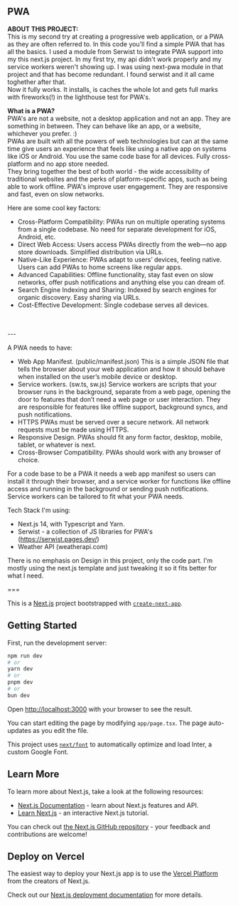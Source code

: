 ## PWA

<strong>ABOUT THIS PROJECT:</strong><Br/>
This is my second try at creating a progressive web application, or a PWA as they are often referred to. 
In this code you'll find a simple PWA that has all the basics. I used a module from Serwist to integrate PWA support into my this next.js project. In my first try, my api didn't work properly and my service workers weren't showing up. I was using next-pwa module in that project and that has become redundant. I found serwist and it all came toghether after that. <Br/>Now it fully works. It installs, is caches the whole lot and gets full marks with fireworks(!) in the lighthouse test for PWA's.

<strong>What is a PWA?</strong><Br/> 
PWA's are not a website, not a desktop application and not an app. They are something in between. They can behave like an app, or a website, whichever you prefer. :)<br/>
PWAs are built with all the powers of web technologies but can at the same time give users an experience that feels like using a native app on systems like iOS or Android. You use the same code base for all devices. Fully cross-platform and no app store needed. <br/>
They bring together the best of both world - the wide accessibility of traditional websites and the perks of platform-specific apps, such as being able to work offline.
PWA's improve user engagement. They are responsive and fast, even on slow networks.

Here are some cool key factors:
- Cross-Platform Compatibility:
PWAs run on multiple operating systems from a single codebase.
No need for separate development for iOS, Android, etc.
- Direct Web Access:
Users access PWAs directly from the web—no app store downloads.
Simplified distribution via URLs.
- Native-Like Experience:
PWAs adapt to users’ devices, feeling native. Users can add PWAs to home screens like regular apps.
- Advanced Capabilities:
Offline functionality, stay fast even on slow networks, offer push notifications and anything else you can dream of.
- Search Engine Indexing and Sharing:
Indexed by search engines for organic discovery.
Easy sharing via URLs.
- Cost-Effective Development:
Single codebase serves all devices.
<br/>
<br/>
---

A PWA needs to have:
- Web App Manifest. (public/manifest.json)
This is a simple JSON file that tells the browser about your web application and how it should behave when installed on the user’s mobile device or desktop.
- Service workers. (sw.ts, sw.js)
Service workers are scripts that your browser runs in the background, separate from a web page, opening the door to features that don’t need a web page or user interaction. They are responsible for features like offline support, background syncs, and push notifications.
- HTTPS
PWAs must be served over a secure network. All network requests must be made using HTTPS.
- Responsive Design. 
PWAs should fit any form factor, desktop, mobile, tablet, or whatever is next.
- Cross-Browser Compatibility.
PWAs should work with any browser of choice. 


For a code base to be a PWA it needs a web app manifest so users can install it through their browser, and a service worker for functions like offline access and running in the background or sending push notifications. 
Service workers can be tailored to fit what your PWA needs. 


Tech Stack I'm using:
- Next.js 14, with Typescript and Yarn. 
- Serwist - a collection of JS libraries for PWA's (https://serwist.pages.dev/)
- Weather API (weatherapi.com)

There is no emphasis on Design in this project, only the code part. I'm mostly using the next.js template and just tweaking it so it fits better for what I need. 

===


This is a [Next.js](https://nextjs.org/) project bootstrapped with [`create-next-app`](https://github.com/vercel/next.js/tree/canary/packages/create-next-app).

## Getting Started

First, run the development server:

```bash
npm run dev
# or
yarn dev
# or
pnpm dev
# or
bun dev
```

Open [http://localhost:3000](http://localhost:3000) with your browser to see the result.

You can start editing the page by modifying `app/page.tsx`. The page auto-updates as you edit the file.

This project uses [`next/font`](https://nextjs.org/docs/basic-features/font-optimization) to automatically optimize and load Inter, a custom Google Font.

## Learn More

To learn more about Next.js, take a look at the following resources:

- [Next.js Documentation](https://nextjs.org/docs) - learn about Next.js features and API.
- [Learn Next.js](https://nextjs.org/learn) - an interactive Next.js tutorial.

You can check out [the Next.js GitHub repository](https://github.com/vercel/next.js/) - your feedback and contributions are welcome!

## Deploy on Vercel

The easiest way to deploy your Next.js app is to use the [Vercel Platform](https://vercel.com/new?utm_medium=default-template&filter=next.js&utm_source=create-next-app&utm_campaign=create-next-app-readme) from the creators of Next.js.

Check out our [Next.js deployment documentation](https://nextjs.org/docs/deployment) for more details.
